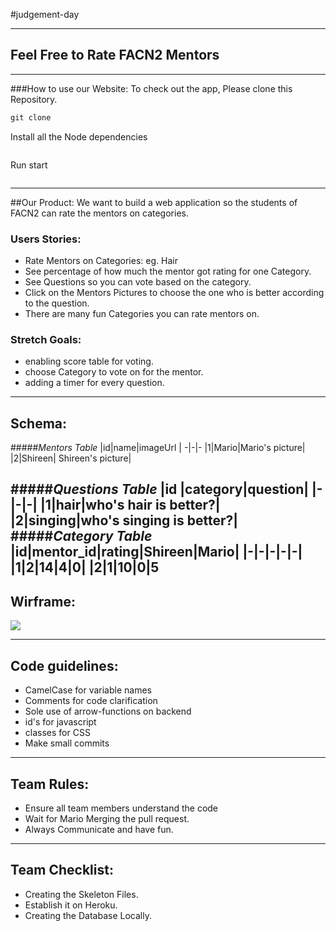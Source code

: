 #judgement-day
***
## Feel Free to Rate FACN2 Mentors
***
###How to use our Website:
To check out the app, Please clone this Repository.
```javascript
git clone
```
Install all the Node dependencies
```javascript

```
Run start
```javascript

```
---
##Our Product:
We want to build a web application so the students of FACN2 can rate the mentors on categories.
### Users Stories:
* Rate Mentors on Categories: eg. Hair
* See percentage of how much the mentor got rating for one Category.
* See Questions so you can vote based on the category.
* Click on the Mentors Pictures to choose the one who is better according to the question.
* There are many fun Categories you can rate mentors on.

### Stretch Goals:
* enabling score table for voting.
* choose Category to vote on for the mentor.
* adding a timer for every question.
---
## Schema:
#####*Mentors Table*
|id|name|imageUrl
| -|-|-
|1|Mario|Mario's picture|
|2|Shireen| Shireen's picture|

#####*Questions Table*
|id |category|question|
|-|-|-|
|1|hair|who's hair is better?|
|2|singing|who's singing is better?|
#####*Category Table*
|id|mentor_id|rating|Shireen|Mario|
|-|-|-|-|-|
|1|2|14|4|0|
|2|1|10|0|5
---
## Wirframe:
![](https://user-images.githubusercontent.com/26799467/29571643-68418e36-8762-11e7-98dd-aa36da535bac.png)

---

## Code guidelines:
* CamelCase for variable names
* Comments for code clarification
* Sole use of arrow-functions on backend
* id's for javascript
* classes for CSS
* Make small commits
---
## Team Rules:
* Ensure all team members understand the code
* Wait for Mario Merging the pull request.
* Always Communicate and have fun.
----
## Team Checklist:
* Creating the Skeleton Files.
* Establish it on Heroku.
* Creating the Database Locally.
